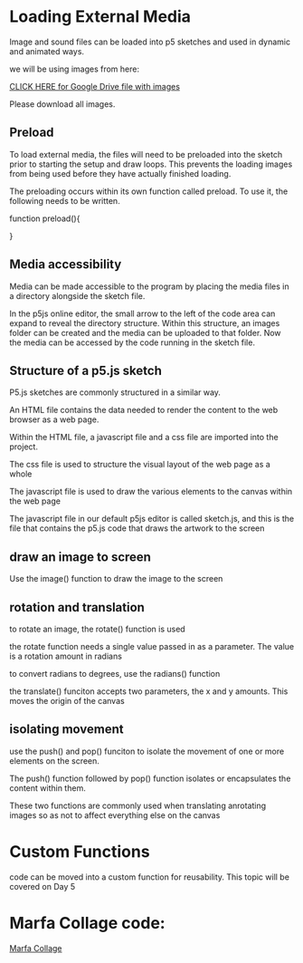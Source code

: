 # Loading External Media

Image and sound files can be loaded into p5 sketches and used in dynamic and animated ways.

we will be using images from here: 
    
<a href="https://drive.google.com/drive/folders/1QZxUbG3Nc3ztUeQ3jtn3CB0dYcEEyfp0?usp=sharing">CLICK HERE for Google Drive file with images</a>
    
Please download all images.

## Preload

To load external media, the files will need to be preloaded into the sketch prior to starting the setup and draw loops. This prevents the loading images from being used before they have actually finished loading. 

The preloading occurs within its own function called preload. To use it, the following needs to be written.

function preload(){


}

## Media accessibility

Media can be made accessible to the program by placing the media files in a directory alongside the sketch file. 

In the p5js online editor, the small arrow to the left of the code area can expand to reveal the directory structure. Within this structure, an images folder can be created and the media can be uploaded to that folder. Now the media can be accessed by the code running in the sketch file. 

## Structure of a p5.js sketch

P5.js sketches are commonly structured in a similar way.

An HTML file contains the data needed to render the content to the web browser as a web page.

Within the HTML file, a javascript file and a css file are imported into the project.

The css file is used to structure the visual layout of the web page as a whole

The javascript file is used to draw the various elements to the canvas within the web page

The javascript file in our default p5js editor is called sketch.js, and this is the file that contains the p5.js code that draws the artwork to the screen

## draw an image to screen

Use the image() function to draw the image to the screen

## rotation and translation

to rotate an image, the rotate() function is used

the rotate function needs a single value passed in as a parameter. The value is a rotation amount in radians

to convert radians to degrees, use the radians() function

the translate() funciton accepts two parameters, the x and y amounts. This moves the origin of the canvas

## isolating movement

use the push() and pop() funciton to isolate the movement of one or more elements on the screen.

The push() function followed by pop() function isolates or encapsulates the content within them.

These two functions are commonly used when translating anrotating images so as not to affect everything else on the canvas

# Custom Functions

code can be moved into a custom function for reusability. This topic will be covered on Day 5



# Marfa Collage code:

[Marfa Collage](practiceSketches/marfaCollage.js)